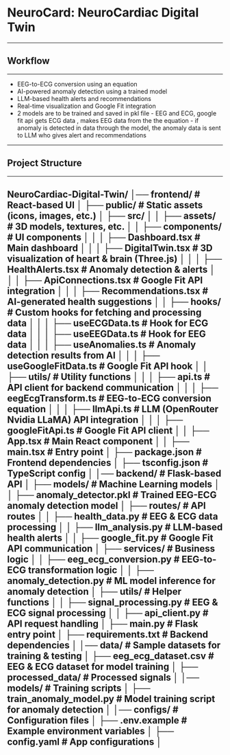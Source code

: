 # NeuroCard: NeuroCardiac Digital Twin
----------
## Workflow
-------------
- EEG-to-ECG conversion using an equation
- AI-powered anomaly detection using a trained model
- LLM-based health alerts and recommendations
- Real-time visualization and Google Fit integration
- 2 models are to be trained and saved in pkl file - EEG and ECG, google fit api gets ECG data , makes EEG data from the the equation - if anomaly is detected in data through the model, the anomaly data is sent to LLM who gives alert and recommendations
--------
## Project Structure
---------------
NeuroCardiac-Digital-Twin/
│── frontend/                           # React-based UI
│   ├── public/                         # Static assets (icons, images, etc.)
│   ├── src/
│   │   ├── assets/                      # 3D models, textures, etc.
│   │   ├── components/                  # UI components
│   │   │   ├── Dashboard.tsx              # Main dashboard
│   │   │   ├── DigitalTwin.tsx            # 3D visualization of heart & brain (Three.js)
│   │   │   ├── HealthAlerts.tsx           # Anomaly detection & alerts
│   │   │   ├── ApiConnections.tsx         # Google Fit API integration
│   │   │   ├── Recommendations.tsx        # AI-generated health suggestions
│   │   ├── hooks/                        # Custom hooks for fetching and processing data
│   │   │   ├── useECGData.ts               # Hook for ECG data
│   │   │   ├── useEEGData.ts               # Hook for EEG data
│   │   │   ├── useAnomalies.ts             # Anomaly detection results from AI
│   │   │   ├── useGoogleFitData.ts         # Google Fit API hook
│   │   ├── utils/                         # Utility functions
│   │   │   ├── api.ts                      # API client for backend communication
│   │   │   ├── eegEcgTransform.ts          # EEG-to-ECG conversion equation
│   │   │   ├── llmApi.ts                   # LLM (OpenRouter Nvidia LLaMA) API integration
│   │   │   ├── googleFitApi.ts             # Google Fit API client
│   │   ├── App.tsx                        # Main React component
│   │   ├── main.tsx                       # Entry point
│   ├── package.json                       # Frontend dependencies
│   ├── tsconfig.json                       # TypeScript config
│
│── backend/                              # Flask-based API
│   ├── models/                           # Machine Learning models
│   │   ├── anomaly_detector.pkl           # Trained EEG-ECG anomaly detection model
│   ├── routes/                           # API routes
│   │   ├── health_data.py                 # EEG & ECG data processing
│   │   ├── llm_analysis.py                # LLM-based health alerts
│   │   ├── google_fit.py                  # Google Fit API communication
│   ├── services/                         # Business logic
│   │   ├── eeg_ecg_conversion.py          # EEG-to-ECG transformation logic
│   │   ├── anomaly_detection.py           # ML model inference for anomaly detection
│   ├── utils/                            # Helper functions
│   │   ├── signal_processing.py           # EEG & ECG signal processing
│   │   ├── api_client.py                  # API request handling
│   ├── main.py                           # Flask entry point
│   ├── requirements.txt                   # Backend dependencies
│
│── data/                                 # Sample datasets for training & testing
│   ├── eeg_ecg_dataset.csv                # EEG & ECG dataset for model training
│   ├── processed_data/                    # Processed signals
│
│── models/                               # Training scripts
│   ├── train_anomaly_model.py             # Model training script for anomaly detection
│
│── configs/                              # Configuration files
│   ├── .env.example                       # Example environment variables
│   ├── config.yaml                         # App configurations
│
-----------------

